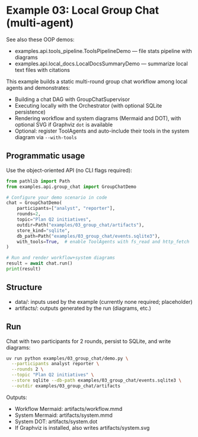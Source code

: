 # Example 03: Local Group Chat (multi-agent)

See also these OOP demos:
- examples.api.tools_pipeline.ToolsPipelineDemo — file stats pipeline with diagrams
- examples.api.local_docs.LocalDocsSummaryDemo — summarize local text files with citations

This example builds a static multi-round group chat workflow among local agents and demonstrates:
- Building a chat DAG with GroupChatSupervisor
- Executing locally with the Orchestrator (with optional SQLite persistence)
- Rendering workflow and system diagrams (Mermaid and DOT), with optional SVG if Graphviz `dot` is available
- Optional: register ToolAgents and auto-include their tools in the system diagram via `--with-tools`

## Programmatic usage

Use the object-oriented API (no CLI flags required):

```python
from pathlib import Path
from examples.api.group_chat import GroupChatDemo

# Configure your demo scenario in code
chat = GroupChatDemo(
    participants=["analyst", "reporter"],
    rounds=2,
    topic="Plan Q2 initiatives",
    outdir=Path("examples/03_group_chat/artifacts"),
    store_kind="sqlite",
    db_path=Path("examples/03_group_chat/events.sqlite3"),
    with_tools=True,  # enable ToolAgents with fs_read and http_fetch
)

# Run and render workflow+system diagrams
result = await chat.run()
print(result)
```

## Structure
- data/: inputs used by the example (currently none required; placeholder)
- artifacts/: outputs generated by the run (diagrams, etc.)

## Run

Chat with two participants for 2 rounds, persist to SQLite, and write diagrams:
```bash
uv run python examples/03_group_chat/demo.py \
  --participants analyst reporter \
  --rounds 2 \
  --topic "Plan Q2 initiatives" \
  --store sqlite --db-path examples/03_group_chat/events.sqlite3 \
  --outdir examples/03_group_chat/artifacts
```

Outputs:
- Workflow Mermaid: artifacts/workflow.mmd
- System Mermaid: artifacts/system.mmd
- System DOT: artifacts/system.dot
- If Graphviz is installed, also writes artifacts/system.svg
